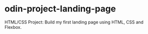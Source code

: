 # odin-project-landing-page
HTML/CSS Project: Build my first landing page using HTML, CSS and Flexbox.
